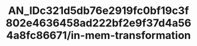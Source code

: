 ---  
schema: schema:AN_IDc321d5db76e2919fc0bf19c3f802e4636458ad222bf2e9f37d4a564a8fc86671/in-mem-transformation  
title: AN_IDc321d5db76e2919fc0bf19c3f802e4636458ad222bf2e9f37d4a564a8fc86671/in-mem-transformation  
organization: Sample Department  
notes: Used in 2 lineage(s)  
resources:  
  - name: AN_IDc321d5db76e2919fc0bf19c3f802e4636458ad222bf2e9f37d4a564a8fc86671/in-mem-transformation 
    url: in-mem://AN_IDc321d5db76e2919fc0bf19c3f802e4636458ad222bf2e9f37d4a564a8fc86671/in-mem-transformation 
    format : DataFrame  
license: None  
category:
  - Education  
maintainer: User  
maintainer_email: UserMail  
---